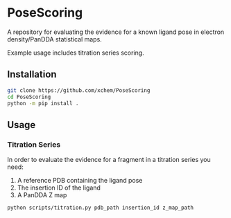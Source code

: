 # PoseScoring
A repository for evaluating the evidence for a known ligand pose in electron density/PanDDA statistical maps. 

Example usage includes titration series scoring.

## Installation

```bash
git clone https://github.com/xchem/PoseScoring
cd PoseScoring
python -m pip install .
```

## Usage

### Titration Series

In order to evaluate the evidence for a fragment in a titration series you need:

1. A reference PDB containing the ligand pose
2. The insertion ID of the ligand
3. A PanDDA Z map

```bash
python scripts/titration.py pdb_path insertion_id z_map_path 
```

